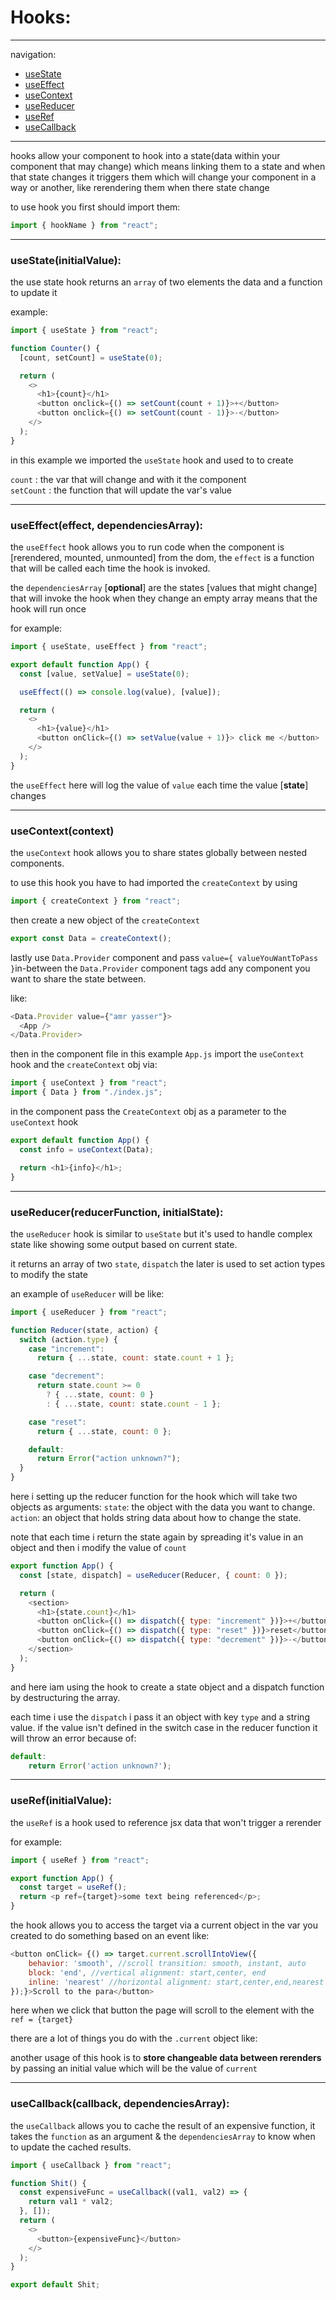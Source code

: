 # Hooks:

---

navigation:

- [useState](#usestateinitialvalue)
- [useEffect](#useeffecteffect-dependenciesarray)
- [useContext](#usecontextcontext)
- [useReducer](#usereducerreducerfunction-initialstate)
- [useRef](#userefinitialvalue)
- [useCallback](#usecallbackcallback-dependenciesarray)

---

hooks allow your component to hook into a state(data within your component that may change) which means linking them to a state and when that state changes it triggers them which will change your component in a way or another, like rerendering them when there state change

to use hook you first should import them:

```javascript
import { hookName } from "react";
```

---

### useState(initialValue):

the use state hook returns an `array` of two elements the data and a function to update it

example:

```javascript
import { useState } from "react";

function Counter() {
  [count, setCount] = useState(0);

  return (
    <>
      <h1>{count}</h1>
      <button onclick={() => setCount(count + 1)}>+</button>
      <button onclick={() => setCount(count - 1)}>-</button>
    </>
  );
}
```

in this example we imported the `useState` hook and used to to create

`count` : the var that will change and with it the component  
`setCount` : the function that will update the var's value

---

### useEffect(effect, dependenciesArray):

the `useEffect` hook allows you to run code when the component is [rerendered, mounted, unmounted] from the dom, the `effect` is a function that will be called each time the hook is invoked.

the `dependenciesArray` [**optional**] are the states [values that might change] that will invoke the hook when they change an empty array means that the hook will run once

for example:

```javascript
import { useState, useEffect } from "react";

export default function App() {
  const [value, setValue] = useState(0);

  useEffect(() => console.log(value), [value]);

  return (
    <>
      <h1>{value}</h1>
      <button onClick={() => setValue(value + 1)}> click me </button>
    </>
  );
}
```

the `useEffect` here will log the value of `value` each time the value [**state**] changes

---

### useContext(context)

the `useContext` hook allows you to share states globally between nested components.

to use this hook you have to had imported the `createContext` by using

```javascript
import { createContext } from "react";
```

then create a new object of the `createContext`

```javascript
export const Data = createContext();
```

lastly use `Data.Provider` component and pass `value={ valueYouWantToPass }`in-between the `Data.Provider` component tags add any component you want to share the state between.

like:

```javascript
<Data.Provider value={"amr yasser"}>
  <App />
</Data.Provider>
```

then in the component file in this example `App.js` import the `useContext` hook and the `createContext` obj via:

```javascript
import { useContext } from "react";
import { Data } from "./index.js";
```

in the component pass the `CreateContext` obj as a parameter to the `useContext` hook

```javascript
export default function App() {
  const info = useContext(Data);

  return <h1>{info}</h1>;
}
```

---

### useReducer(reducerFunction, initialState):

the `useReducer` hook is similar to `useState` but it's used to handle complex state like showing some output based on current state.

it returns an array of two `state`, `dispatch` the later is used to set action types to modify the state

an example of `useReducer` will be like:

```javascript
import { useReducer } from "react";

function Reducer(state, action) {
  switch (action.type) {
    case "increment":
      return { ...state, count: state.count + 1 };

    case "decrement":
      return state.count >= 0
        ? { ...state, count: 0 }
        : { ...state, count: state.count - 1 };

    case "reset":
      return { ...state, count: 0 };

    default:
      return Error("action unknown?");
  }
}
```

here i setting up the reducer function for the hook which will take two objects as arguments: `state`: the object with the data you want to change. `action`: an object that holds string data about how to change the state.

note that each time i return the state again by spreading it's value in an object and then i modify the value of `count`

```javascript
export function App() {
  const [state, dispatch] = useReducer(Reducer, { count: 0 });

  return (
    <section>
      <h1>{state.count}</h1>
      <button onClick={() => dispatch({ type: "increment" })}>+</button>
      <button onClick={() => dispatch({ type: "reset" })}>reset</button>
      <button onClick={() => dispatch({ type: "decrement" })}>-</button>
    </section>
  );
}
```

and here iam using the hook to create a state object and a dispatch function by destructuring the array.

each time i use the `dispatch` i pass it an object with key `type` and a string value. if the value isn't defined in the switch case in the reducer function it will throw an error because of:

```javascript
default:
    return Error('action unknown?');
```

---

### useRef(initialValue):

the `useRef` is a hook used to reference jsx data that won't trigger a rerender

for example:

```javascript
import { useRef } from "react";

export function App() {
  const target = useRef();
  return <p ref={target}>some text being referenced</p>;
}
```

the hook allows you to access the target via a current object in the var you created to do something based on an event like:

```javascript
<button onClick= {() => target.current.scrollIntoView({
    behavior: 'smooth', //scroll transition: smooth, instant, auto
    block: 'end', //vertical alignment: start,center, end
    inline: 'nearest' //horizontal alignment: start,center,end,nearest
});}>Scroll to the para</button>
```

here when we click that button the page will scroll to the element with the `ref = {target}`

there are a lot of things you do with the `.current` object like:

another usage of this hook is to **store changeable data between rerenders** by passing an initial value which will be the value of `current`

---

### useCallback(callback, dependenciesArray):

the `useCallback` allows you to cache the result of an expensive function, it takes the `function` as an argument & the `dependenciesArray` to know when to update the cached results.

```javascript
import { useCallback } from "react";

function Shit() {
  const expensiveFunc = useCallback((val1, val2) => {
    return val1 * val2;
  }, []);
  return (
    <>
      <button>{expensiveFunc}</button>
    </>
  );
}

export default Shit;
```
